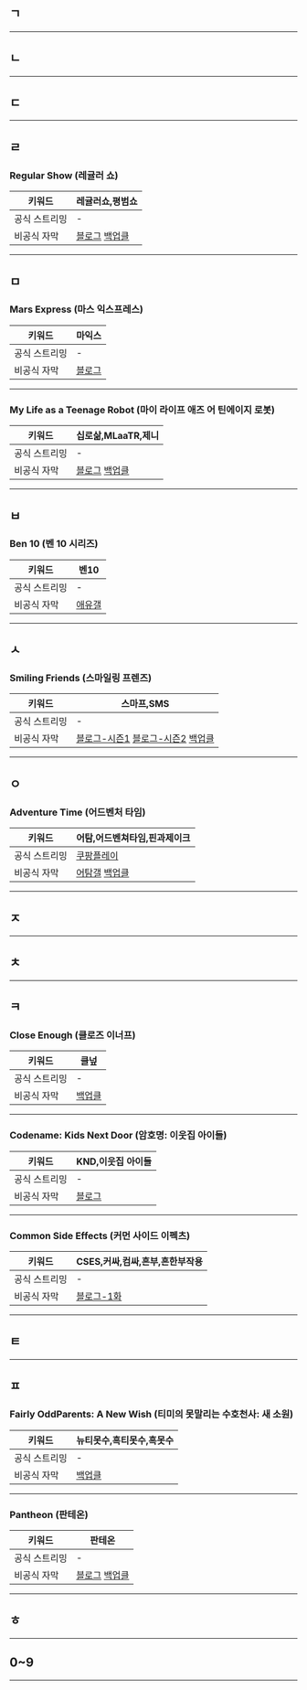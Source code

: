 ## ㄱ
---
## ㄴ
---
## ㄷ
---
## ㄹ
### Regular Show (레귤러 쇼)

|키워드|레귤러쇼,평범쇼|
|-|-|
|공식 스트리밍|-|
|비공식 자막|[블로그](https://blog.naver.com/12si27/220943064736) [백업클](https://cloud.1227.kr/rs)|

---
## ㅁ
### Mars Express (마스 익스프레스)

|키워드|마익스|
|-|-|
|공식 스트리밍|-|
|비공식 자막|[블로그](https://blog.naver.com/chemicalists/223440557114)|

---
### My Life as a Teenage Robot (마이 라이프 애즈 어 틴에이지 로봇)

|키워드|십로삶,MLaaTR,제니|
|-|-|
|공식 스트리밍|-|
|비공식 자막|[블로그](https://blog.naver.com/12si27/221121785223) [백업클](https://cloud.1227.kr/mlaatr)|

---
## ㅂ
### Ben 10 (벤 10 시리즈)

|키워드|벤10|
|-|-|
|공식 스트리밍|-|
|비공식 자막|[애유갤](https://gall.dcinside.com/euca/1473226)|

---
## ㅅ
### Smiling Friends (스마일링 프렌즈)

|키워드|스마프,SMS|
|-|-|
|공식 스트리밍|-|
|비공식 자막|[블로그-시즌1](https://blog.naver.com/chemicalists/223403621947) [블로그-시즌2](https://blog.naver.com/12si27/223490040709) [백업클](https://cloud.1227.kr/smf)|

---
## ㅇ
### Adventure Time (어드벤처 타임)

|키워드|어탐,어드벤쳐타임,핀과제이크|
|-|-|
|공식 스트리밍|[쿠팡플레이](https://www.coupangplay.com/content/fc9dfbd3-83fb-4e38-b1a9-ad904088ffe1)|
|비공식 자막|[어탐갤](https://gall.dcinside.com/adventuretime/14944) [백업클](https://cloud.1227.kr/at)|

---
## ㅈ
---
## ㅊ
---
## ㅋ
### Close Enough (클로즈 이너프)

|키워드|클넢|
|-|-|
|공식 스트리밍|-|
|비공식 자막|[백업클](https://cloud.1227.kr/ce)|

---
### Codename: Kids Next Door (암호명: 이웃집 아이들)

|키워드|KND,이웃집 아이들|
|-|-|
|공식 스트리밍|-|
|비공식 자막|[블로그](https://blog.naver.com/yw6829/222132411001)|

---
### Common Side Effects (커먼 사이드 이펙츠)

|키워드|CSES,커싸,컴싸,흔부,흔한부작용|
|-|-|
|공식 스트리밍|-|
|비공식 자막|[블로그-1화](https://blog.naver.com/chemicalists/223536331767)|

---
## ㅌ
---
## ㅍ
### Fairly OddParents: A New Wish (티미의 못말리는 수호천사: 새 소원)

|키워드|뉴티못수,흑티못수,흑못수|
|-|-|
|공식 스트리밍|-|
|비공식 자막|[백업클](https://cloud.1227.kr/#Home/타자막%20백업/The%20Fairly%20OddParents%3A%20A%20New%20Wish%20(bopqod))|

---
### Pantheon (판테온)

|키워드|판테온|
|-|-|
|공식 스트리밍|-|
|비공식 자막|[블로그](https://blog.naver.com/sungwoo0106/222864966639) [백업클](https://cloud.1227.kr/#Home/타자막%20백업/Pantheon%20(DDD))|

---
## ㅎ
---
## 0~9
---
